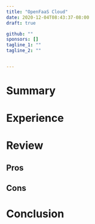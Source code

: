 ```yaml
---
title: "OpenFaaS Cloud"
date: 2020-12-04T08:43:37-08:00
draft: true

github: ""
sponsors: []
tagline_1: ""
tagline_2: ""


---
```


# Summary

# Experience

# Review

## Pros

## Cons

# Conclusion